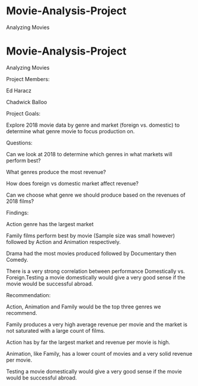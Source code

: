 # Movie-Analysis-Project
Analyzing Movies 

# Movie-Analysis-Project
Analyzing Movies 

Project Members:

Ed Haracz

Chadwick Balloo


Project Goals:

Explore 2018 movie data by genre and market (foreign vs. domestic) to determine what genre movie to focus production on.


Questions:


Can we look at 2018 to determine which genres in what markets will perform best?

What genres produce the most revenue?

How does foreign vs domestic market affect revenue?

Can we choose what genre we should produce based on the revenues of 2018 films?

Findings:


Action genre has the largest market

Family films perform best by movie (Sample size was small however) followed by Action and Animation respectively.

Drama had the most movies produced followed by Documentary then Comedy.

There is a very strong correlation between performance Domestically vs. Foreign.Testing a movie domestically would give a very good sense if the movie would be successful abroad. 

Recommendation:


Action, Animation and Family would be the top three genres we recommend.

Family produces a very high average revenue per movie and the market is not saturated with a large count of films.

Action has by far the largest market and revenue per movie is high.

Animation, like Family, has a lower count of movies and a very solid revenue per movie.

Testing a movie domestically would give a very good sense if the movie would be successful abroad. 
